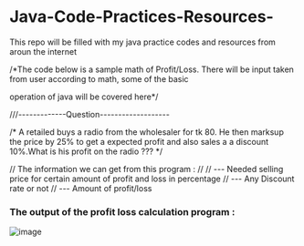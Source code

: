 # Java-Code-Practices-Resources-
This repo will be filled with my java practice codes and resources from aroun the internet

/*The code below is a sample math of Profit/Loss. There will be input taken from user according to math, some of the basic 

operation of java will be covered here*/



///-------------Question-------------------

/* A retailed buys a radio from the wholesaler for tk 80. He then marksup the price by 25% to get a expected profit and also sales a 
a discount 10%.What is his profit on the radio ???  */


//  The information we can get from this program :
//
//  --- Needed selling price for certain amount of profit and loss in percentage
//  --- Any Discount rate or not 
//  --- Amount of profit/loss



### The output of the profit loss calculation program :
![image](https://user-images.githubusercontent.com/78146577/129795228-42c12a37-81ed-4d6a-af1c-c4c5d55639bb.png)



